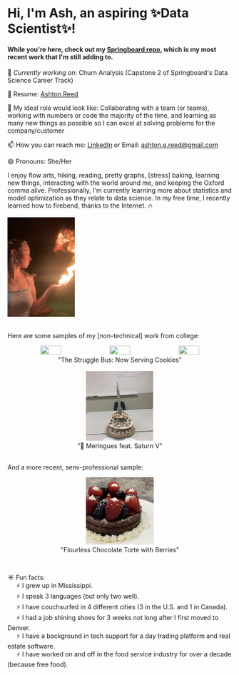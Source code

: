 # Hi, I'm Ash, an aspiring ✨Data Scientist✨!

<!--
**ashtonreed/ashtonreed** is a ✨ _special_ ✨ repository because its `README.md` (this file) appears on your GitHub profile.

Here are some ideas to get you started:

- 🔭 I’m currently working on ...
- 🌱 I’m currently learning ...
- 👯 I’m looking to collaborate on ...
- 🤔 I’m looking for help with ...
- 💬 Ask me about ...
- 📫 How to reach me: ...
- 😄 Pronouns: ...
- ⚡ Fun fact: ...
-->

#### While you're here, check out my [Springboard repo](https://github.com/ashtonreed/Springboard), which is my most recent work that I'm still adding to.

🔭 *Currently working on*: Churn Analysis (Capstone 2 of Springboard's Data Science Career Track)

📝 Resume: [Ashton Reed](https://github.com/ashtonreed/ashtonreed/blob/master/Ashton_Reed_Resume_Sep2020.pdf)

🌟 My ideal role would look like: Collaborating with a team (or teams), working with numbers or code the majority of the time, and learning as many new things as possible so I can excel at solving problems for the company/customer

📫 How you can reach me: [LinkedIn](https://www.linkedin.com/in/ashton-reed/) or Email: ashton.e.reed@gmail.com

😄 Pronouns: She/Her

I enjoy flow arts, hiking, reading, pretty graphs, [stress] baking, learning new things, interacting with the world around me, and keeping the Oxford comma alive. Professionally, I'm currently learning more about statistics and model optimization as they relate to data science. In my free time, I recently learned how to firebend, thanks to the Internet. 🔥 <br><br>
<img src=https://github.com/ashtonreed/ashtonreed/blob/master/Screen%20Shot%202020-09-29%20at%207.07.39%20PM.png height="30%" width="30%"/>

<br>
Here are some samples of my [non-technical] work from college: <br>
<p align="middle">
  <img src=https://github.com/ashtonreed/ashtonreed/blob/master/strugglebus1.png height="30%" width="30%"/> 
  <img src=https://github.com/ashtonreed/ashtonreed/blob/master/strugglebus2.png height="30%" width="30%"/> 
  <img src=https://github.com/ashtonreed/ashtonreed/blob/master/strugglebus3.png height="30%" width="30%"/> <br>
"The Struggle Bus: Now Serving Cookies"
  <br>
  <br>
  <img src=https://github.com/ashtonreed/ashtonreed/blob/master/poop_emoji_meringues_feat_Saturn_V.png height="30%" width="30%"/>
  <br>
  "💩 Meringues feat. Saturn V"
</p>
<br>
And a more recent, semi-professional sample: <br>
<p align="middle">
  <img src=https://github.com/ashtonreed/ashtonreed/blob/master/flourless_chocolate_torte.png height="30%" width="30%"/> <br>
  "Flourless Chocolate Torte with Berries"
</p>

<br>

☀️ Fun facts: <br>
&nbsp;&nbsp;&nbsp;&nbsp;
⚡ I grew up in Mississippi.
<br>
&nbsp;&nbsp;&nbsp;&nbsp;
⚡ I speak 3 languages (but only two well).
<br>
&nbsp;&nbsp;&nbsp;&nbsp;
⚡ I have couchsurfed in 4 different cities (3 in the U.S. and 1 in Canada).
<br>
&nbsp;&nbsp;&nbsp;&nbsp;
⚡ I had a job shining shoes for 3 weeks not long after I first moved to Denver.
<br>
&nbsp;&nbsp;&nbsp;&nbsp;
⚡ I have a background in tech support for a day trading platform and real estate software. 
<br>
&nbsp;&nbsp;&nbsp;&nbsp;
⚡ I have worked on and off in the food service industry for over a decade (because free food).
